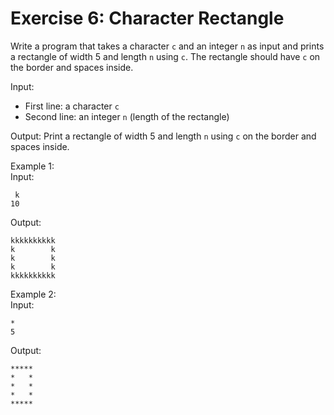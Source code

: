 # Exercise 6: Character Rectangle

Write a program that takes a character `c` and an integer `n` as input and prints a rectangle of width 5 and length `n` using `c`. The rectangle should have `c` on the border and spaces inside.

Input:
- First line: a character `c`  
- Second line: an integer `n` (length of the rectangle)

Output: Print a rectangle of width 5 and length `n` using `c` on the border and spaces inside.

Example 1:  
Input:
```
 k
10
```
Output: 
```
kkkkkkkkkk
k        k
k        k
k        k
kkkkkkkkkk
```
Example 2:  
Input:
```
*
5
```
Output:
```
*****
*   *
*   *
*   *
*****
```

